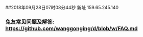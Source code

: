 ##2018年09月28日07时08分44秒 新址 159.65.245.140
### 兔友常见问题及解答: https://github.com/wanggonging/d/blob/w/FAQ.md
